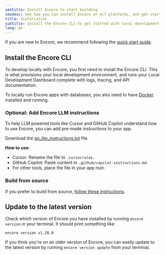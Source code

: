 ```yaml
---
seotitle: Install Encore to start building
seodesc: See how you can install Encore on all platforms, and get started building your next backend application in minutes.
title: Installation
subtitle: Install the Encore CLI to get started with local development
lang: go
---
```


If you are new to Encore, we recommend following the [quick start guide](/docs/go/quick-start).

## Install the Encore CLI
To develop locally with Encore, you first need to install the Encore CLI.
This is what provisions your local development environment, and runs your Local Development Dashboard complete with logs, tracing, and API documentation.


<InstallInstructions />

<Callout type="info">

To locally run Encore apps with databases, you also need to have [Docker](https://www.docker.com) installed and running.

</Callout>

### Optional: Add Encore LLM instructions

To help LLM powered tools like Cursor and GitHub Copilot understand how to use Encore, you can add pre-made instructions to your app.

Download the [go_llm_instructions.txt](https://github.com/encoredev/encore/blob/main/go_llm_instructions.txt) file.
  
  **How to use:**
  - Cursor: Rename the file to `.cursorrules`.
  - GitHub Copilot: Paste content in `.github/copilot-instructions.md`.
  - For other tools, place the file in your app root.

### Build from source
If you prefer to build from source, [follow these instructions](https://github.com/encoredev/encore/blob/main/CONTRIBUTING.md).


## Update to the latest version
Check which version of Encore you have installed by running `encore version` in your terminal.
It should print something like:
```shell
encore version v1.28.0
```

If you think you're on an older version of Encore, you can easily update to the latest version by running
`encore version update` from your terminal.
